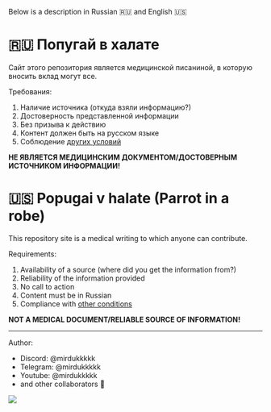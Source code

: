 Below is a description in Russian 🇷🇺 and English 🇺🇸

# 🇷🇺 Попугай в халате
Сайт этого репозитория является медицинской писаниной, в которую вносить вклад могут все.

Требования:
1. Наличие источника (откуда взяли информацию?)
2. Достоверность представленной информации
3. Без призыва к действию
4. Контент должен быть на русском языке
5. Соблюдение [других условий](https://mrdk.gitbook.io/_/important)

**НЕ ЯВЛЯЕТСЯ МЕДИЦИНСКИМ ДОКУМЕНТОМ/ДОСТОВЕРНЫМ ИСТОЧНИКОМ ИНФОРМАЦИИ!**

# 🇺🇸 Popugai v halate (Parrot in a robe)
This repository site is a medical writing to which anyone can contribute.

Requirements:
1. Availability of a source (where did you get the information from?)
2. Reliability of the information provided
3. No call to action
4. Content must be in Russian
5. Compliance with [other conditions](https://mrdk.gitbook.io/_/important)

**NOT A MEDICAL DOCUMENT/RELIABLE SOURCE OF INFORMATION!**

---

Author:
- Discord: @mirdukkkkk
- Telegram: @mirdukkkkk
- Youtube: @mirdukkkkk
- and other collaborators 🥰

<a href = "https://github.com/mirdukkkkk/miniature-happiness/graphs/contributors">
  <img src = "https://contrib.rocks/image?repo=mirdukkkkk/miniature-happiness"/>
</a>
